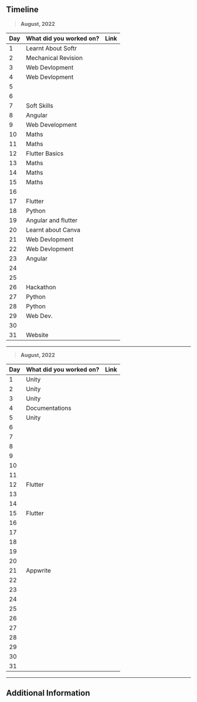 ## Timeline

> **August, 2022**

|Day|What did you worked on?|Link|
|-------|------|--------|
|1|Learnt About Softr ||
|2|Mechanical Revision||
|3|Web Devlopment ||
|4|Web Devlopment ||
|5|||
|6|||
|7|Soft Skills||
|8|Angular||
|9|Web Development ||
|10|Maths ||
|11|Maths ||
|12|Flutter Basics||
|13|Maths ||
|14|Maths||
|15|Maths||
|16|||
|17|Flutter ||
|18|Python ||
|19|Angular and flutter ||
|20|Learnt about Canva ||
|21|Web Devlopment||
|22|Web Devlopment ||
|23|Angular||
|24|||
|25|||
|26|Hackathon ||
|27|Python ||
|28|Python ||
|29|Web Dev. ||
|30|||
|31| Website ||



---


> **August, 2022**

|Day|What did you worked on?|Link|
|-------|------|--------|
|1|Unity||
|2|Unity||
|3|Unity||
|4|Documentations||
|5|Unity||
|6|||
|7|||
|8|||
|9|||
|10|||
|11|||
|12|Flutter||
|13|||
|14|||
|15|Flutter||
|16|||
|17|||
|18|||
|19|||
|20|||
|21|Appwrite||
|22|||
|23|||
|24|||
|25|||
|26|||
|27|||
|28|||
|29|||
|30|||
|31|||



---

## Additional Information
